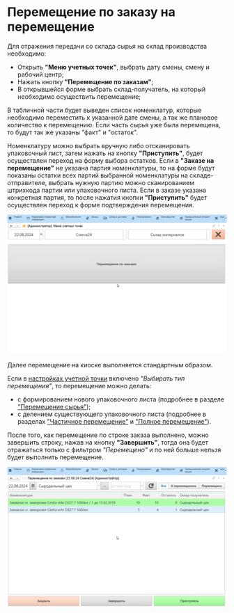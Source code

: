 # Перемещение по заказу на перемещение

Для отражения передачи со склада сырья на склад производства необходимо:

- Открыть **"Меню учетных точек"**, выбрать дату смены, смену и рабочий центр;
- Нажать кнопку **"Перемещение по заказам"**;
- В открывшейся форме выбрать склад-получатель, на который необходимо осуществить перемещение;

В табличной части будет выведен список номенклатур, которые необходимо переместить к указанной дате смены, а так же плановое количество к перемещению. Если часть сырья уже была перемещена, то будут так же указаны "факт" и "остаток". 

Номенклатуру можно выбрать вручную либо отсканировать упаковочный лист, затем нажать на кнопку **"Приступить"**, будет осуществлен переход на форму выбора остатков. Если в **"Заказе на перемещение"** не указана партия номенклатуры, то на форме будут показаны остатки всех партий выбранной номенклатуры на складе-отправителе, выбрать нужную партию можно сканированием штрихкода партии или упаковочного листа. Если в заказе указана конкретная партия, то после нажатия кнопки **"Приступить"** будет осуществлен переход к форме подтверждения перемещения.

![](9.gif)

Далее перемещение на киоске выполняется стандартным образом.

Если в [настройках учетной точки](../PalletMoving/SettingAccountingPointOrder.md) включено *"Выбирать тип перемещения"*, то перемещение можно делать:

- с формированием нового упаковочного листа (подробнее в разделе ["Перемещение сырья"](./Moving.md));
- с делением существующего упаковочного листа (подробнее в разделах ["Частичное перемещение"](./PartMoving.md) и ["Полное перемещение"](./FullMoving.md)).

После того, как перемещение по строке заказа выполнено, можно завершить строку, нажав на кнопку **"Завершить"**, тогда она будет отражаться только с фильтром *"Перемещено"* и по ней больше нельзя будет выполнить перемещение.

![](10.gif)

